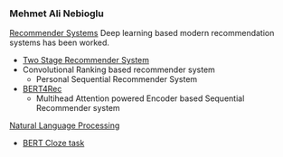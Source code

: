 
### Mehmet Ali Nebioglu


[Recommender Systems](https://github.com/malinphy/recommender_sys)
Deep learning based modern recommendation systems has been worked. 
- [Two Stage Recommender System](https://github.com/malinphy/recommender_sys/tree/main/YouTube/anime_dataset/dataprocess)
- Convolutional Ranking based recommender system
  - Personal Sequential Recommender System
- [BERT4Rec](https://github.com/malinphy/recommender_sys/tree/main/BERT4Rec)
  - Multihead Attention powered Encoder based Sequential Recommender system
  

[Natural Language Processing](https://github.com/malinphy/Embedding_calls)
- [BERT Cloze task](https://github.com/malinphy/Embedding_calls/tree/main/BERT_MLM)
